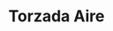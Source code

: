 ---
title: Torzada Aire
date: 
draft: false

# descripcion
description : Torzada doble

materials: Plata 925

color: Plateado

dimensions: 6cm (ajustable)

code: 03-09-0058

type: "Pulseras"

categories: []

price: $4.620,00

# Images
# first image will be shown in the product page
images:
  # - image: "images/path_to_image"
  # La ubicacion de las imagenes es imagenes/Pulseras/Pulseras.Plata/03-09-0058-torzada-aire
  - image: "./images/pulseras/plata/03-09-0058-torzada-doble_a.JPG"
  - image: "./images/pulseras/plata/03-09-0058-torzada-doble_b.JPG"
---